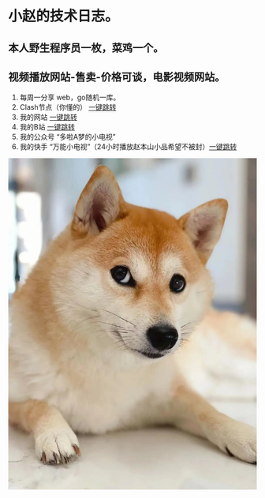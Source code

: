 # 小赵的技术日志。
## 本人野生程序员一枚，菜鸡一个。
## 视频播放网站-售卖-价格可谈，电影视频网站。

1. 每周一分享 web，go随机一库。
2. Clash节点（你懂的） <a href="https://raw.githubusercontent.com/mr-zxy/daily-library/main/claxx.yaml">一键跳转</a>
3. 我的网站 <a href="https://wcdha.com">一键跳转</a>
4. 我的B站 <a href="https://space.bilibili.com/432329331">一键跳转</a>
5. 我的公众号 “多啦A梦的小电视”
6. 我的快手 “万能小电视”（24小时播放赵本山小品希望不被封）<a href="https://live.kuaishou.com/u/a5200909?fid=43409964&cc=share_copylink&followRefer=151&shareMethod=TOKEN&docId=6&kpn=KUAISHOU&subBiz=LIVE_STREAM&shareId=17519422092725&shareToken=XaqurG0NwCiTmt7&userId=43409964&shareType=6&shareMode=APP&originShareId=17519422092725&appType=1&shareObjectId=N5fxX2Nfb8k&shareUrlOpened=0&timestamp=1688131725846">一键跳转</a>


<img src="./1.webp"/>
